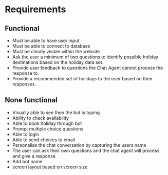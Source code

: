 # Requirements

## Functional
*	Must be able to have user input
*	Must be able to connect to database
*   Must be clearly visible within the website
*   Ask the user a minimum of two questions to identify possible holiday destinations
    based on the holiday data set. 
*   Provide user feedback to questions the Chat Agent cannot process the response to.
*   Provide a recommended set of holidays to the user based on their responses.

## None functional 
*	Visually able to see then the bot is typing 
*   Ability to check availability 
*   Able to book holiday through bot
*   Prompt multiple choice questions
*   Able to login 
*   Able to send choices to email
*   Personalise the chat conversation by capturing the users name
*   The user can ask their own questions and the chat agent will process and give a 
    response
*   Add bot name
*   screen layout based on screen size
